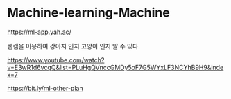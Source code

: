 # Machine-learning-Machine

https://ml-app.yah.ac/

웹캠을 이용하여 강아지 인지 고양이 인지 알 수 있다.

https://www.youtube.com/watch?v=E3wR1d6vcqQ&list=PLuHgQVnccGMDy5oF7G5WYxLF3NCYhB9H9&index=7

https://bit.ly/ml-other-plan
